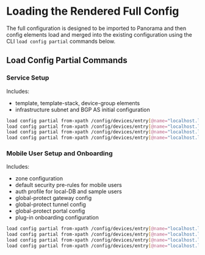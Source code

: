 # Loading the Rendered Full Config

The full configuration is designed to be imported to Panorama and then config elements load and merged into
the existing configuration using the CLI ```load config partial``` commands below.

## Load Config Partial Commands

### Service Setup

Includes:

* template, template-stack, device-group elements
* infrastructure subnet and BGP AS initial configuration

```bash
load config partial from-xpath /config/devices/entry[@name="localhost.localdomain"]/template/entry[@name="Service_Conn_Template"] to-xpath /config/devices/entry[@name="localhost.localdomain"]/template/entry[@name="Service_Conn_Template"] mode merge from prisma_access_full_config.xml
load config partial from-xpath /config/devices/entry[@name="localhost.localdomain"]/template-stack/entry[@name="Service_Conn_Template_Stack"] to-xpath /config/devices/entry[@name="localhost.localdomain"]/template-stack/entry[@name="Service_Conn_Template_Stack"] mode merge from prisma_access_full_config.xml
load config partial from-xpath /config/devices/entry[@name="localhost.localdomain"]/device-group/entry[@name="Service_Conn_Device_Group"] to-xpath /config/devices/entry[@name="localhost.localdomain"]/device-group/entry[@name="Service_Conn_Device_Group"] mode merge from prisma_access_full_config.xml
load config partial from-xpath /config/devices/entry[@name="localhost.localdomain"]/plugins/cloud_services/service-connection to-xpath /config/devices/entry[@name="localhost.localdomain"]/plugins/cloud_services mode merge from prisma_access_full_config.xml
```

### Mobile User Setup and Onboarding

Includes:

* zone configuration
* default security pre-rules for mobile users
* auth profile for local-DB and sample users
* global-protect gateway config
* global-protect tunnel config
* global-protect portal config
* plug-in onboarding configuration

```bash
load config partial from-xpath /config/devices/entry[@name="localhost.localdomain"]/template/entry[@name="Mobile_User_Template"] to-xpath /config/devices/entry[@name="localhost.localdomain"]/template/entry[@name="Mobile_User_Template"] mode merge from prisma_access_full_config.xml
load config partial from-xpath /config/devices/entry[@name="localhost.localdomain"]/template-stack/entry[@name="Mobile_User_Template_Stack"] to-xpath /config/devices/entry[@name="localhost.localdomain"]/template-stack/entry[@name="Mobile_User_Template_Stack"] mode merge from prisma_access_full_config.xml
load config partial from-xpath /config/devices/entry[@name="localhost.localdomain"]/device-group/entry[@name="Mobile_User_Device_Group"] to-xpath /config/devices/entry[@name="localhost.localdomain"]/device-group/entry[@name="Mobile_User_Device_Group"] mode merge from prisma_access_full_config.xml
load config partial from-xpath /config/devices/entry[@name="localhost.localdomain"]/plugins/cloud_services/mobile-users to-xpath /config/devices/entry[@name="localhost.localdomain"]/plugins/cloud_services/mobile-users mode merge from prisma_access_full_config.xml
```

